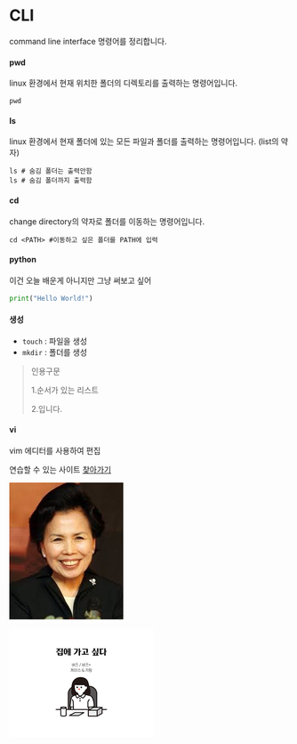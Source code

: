 # CLI

command line interface 명령어를 정리합니다.

#### pwd

linux 환경에서 현재 위치한 폴더의 디렉토리를 출력하는 명령어입니다.

```shell
pwd
```



#### ls

linux 환경에서 현재 폴더에 있는 모든 파일과 폴더를 출력하는 명령어입니다. (list의 약자)

``` shell
ls # 숨김 폴더는 출력안함
ls # 숨김 폴더까지 출력함
```



#### cd

change directory의 약자로 폴더를 이동하는 명령어입니다.

```shell
cd <PATH> #이동하고 싶은 폴더를 PATH에 입력
```



#### python

이건 오늘 배운게 아니지만 그냥 써보고 싶어

```python
print("Hello World!")
```



#### 생성

- `touch` : 파일을 생성
- `mkdir` : 폴더를 생성



> 인용구문
>
> 1.순서가 있는 리스트
>
> 2.입니다.

#### vi

vim 에디터를 사용하여 편집

연습할 수 있는 사이트 [찾아가기](https://vim-adventures.com/)



![이미자](CLI.assets/이미자.jpg)

![집에가고싶다](CLI.assets/집에가고싶다.png)





